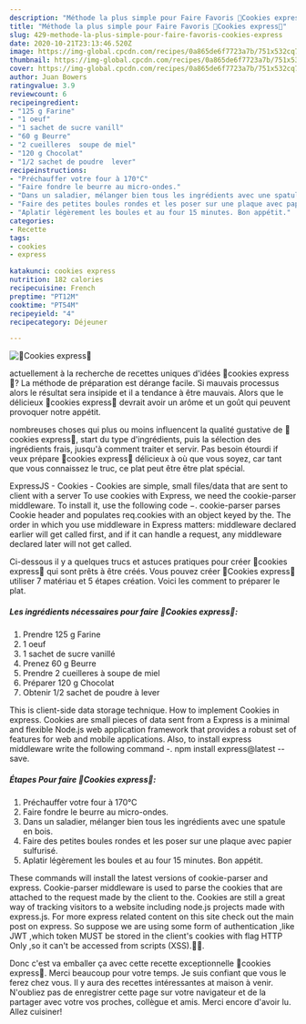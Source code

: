 ```yaml
---
description: "Méthode la plus simple pour Faire Favoris 🍪Cookies express🍪"
title: "Méthode la plus simple pour Faire Favoris 🍪Cookies express🍪"
slug: 429-methode-la-plus-simple-pour-faire-favoris-cookies-express
date: 2020-10-21T23:13:46.520Z
image: https://img-global.cpcdn.com/recipes/0a865de6f7723a7b/751x532cq70/🍪cookies-express🍪-photo-principale-de-la-recette.jpg
thumbnail: https://img-global.cpcdn.com/recipes/0a865de6f7723a7b/751x532cq70/🍪cookies-express🍪-photo-principale-de-la-recette.jpg
cover: https://img-global.cpcdn.com/recipes/0a865de6f7723a7b/751x532cq70/🍪cookies-express🍪-photo-principale-de-la-recette.jpg
author: Juan Bowers
ratingvalue: 3.9
reviewcount: 6
recipeingredient:
- "125 g Farine"
- "1 oeuf"
- "1 sachet de sucre vanill"
- "60 g Beurre"
- "2 cueilleres  soupe de miel"
- "120 g Chocolat"
- "1/2 sachet de poudre  lever"
recipeinstructions:
- "Préchauffer votre four à 170°C"
- "Faire fondre le beurre au micro-ondes."
- "Dans un saladier, mélanger bien tous les ingrédients avec une spatule en bois."
- "Faire des petites boules rondes et les poser sur une plaque avec papier sulfurisé."
- "Aplatir légèrement les boules et au four 15 minutes. Bon appétit."
categories:
- Recette
tags:
- cookies
- express

katakunci: cookies express 
nutrition: 182 calories
recipecuisine: French
preptime: "PT12M"
cooktime: "PT54M"
recipeyield: "4"
recipecategory: Déjeuner

---
```



![🍪Cookies express🍪](https://img-global.cpcdn.com/recipes/0a865de6f7723a7b/751x532cq70/🍪cookies-express🍪-photo-principale-de-la-recette.jpg)

actuellement à la recherche de recettes uniques d'idées 🍪cookies express🍪? La méthode de préparation est dérange facile. Si mauvais processus alors le résultat sera insipide et il a tendance à être mauvais. Alors que le délicieux 🍪cookies express🍪 devrait avoir un arôme et un goût qui peuvent provoquer notre appétit.

nombreuses choses qui plus ou moins influencent la qualité gustative de 🍪cookies express🍪, start du type d'ingrédients, puis la sélection des ingrédients frais, jusqu'à comment traiter et servir. Pas besoin étourdi if veux prépare 🍪cookies express🍪 délicieux à où que vous soyez, car tant que vous connaissez le truc, ce plat peut être être plat spécial.

ExpressJS - Cookies - Cookies are simple, small files/data that are sent to client with a server To use cookies with Express, we need the cookie-parser middleware. To install it, use the following code −. cookie-parser parses Cookie header and populates req.cookies with an object keyed by the. The order in which you use middleware in Express matters: middleware declared earlier will get called first, and if it can handle a request, any middleware declared later will not get called.


Ci-dessous il y a quelques trucs et astuces pratiques pour créer 🍪cookies express🍪 qui sont prêts à être créés. Vous pouvez créer 🍪Cookies express🍪 utiliser 7 matériau et 5 étapes création. Voici les comment to préparer le plat.

<!--inarticleads1-->

##### Les ingrédients nécessaires pour faire 🍪Cookies express🍪:

1. Prendre 125 g Farine
1.  1 oeuf
1.  1 sachet de sucre vanillé
1. Prenez 60 g Beurre
1. Prendre 2 cueilleres à soupe de miel
1. Préparer 120 g Chocolat
1. Obtenir 1/2 sachet de poudre à lever


This is client-side data storage technique. How to implement Cookies in express. Cookies are small pieces of data sent from a Express is a minimal and flexible Node.js web application framework that provides a robust set of features for web and mobile applications. Also, to install express middleware write the following command -. npm install express@latest --save. 

<!--inarticleads2-->

##### Étapes Pour faire 🍪Cookies express🍪:

1. Préchauffer votre four à 170°C
1. Faire fondre le beurre au micro-ondes.
1. Dans un saladier, mélanger bien tous les ingrédients avec une spatule en bois.
1. Faire des petites boules rondes et les poser sur une plaque avec papier sulfurisé.
1. Aplatir légèrement les boules et au four 15 minutes. Bon appétit.


These commands will install the latest versions of cookie-parser and express. Cookie-parser middleware is used to parse the cookies that are attached to the request made by the client to the. Cookies are still a great way of tracking visitors to a website including node.js projects made with express.js. For more express related content on this site check out the main post on express. So suppose we are using some form of authentication ,like JWT ,which token MUST be stored in the client&#39;s cookies with flag HTTP Only ,so it can&#39;t be accessed from scripts (XSS).🐱‍💻. 


Donc c'est va emballer ça avec cette recette exceptionnelle 🍪cookies express🍪. Merci beaucoup pour votre temps. Je suis confiant que vous le ferez chez vous. Il y aura des recettes  intéressantes at maison à venir. N'oubliez pas de enregistrer cette page sur votre navigateur et de la partager avec votre vos proches, collègue et amis. Merci encore d'avoir lu. Allez cuisiner!
